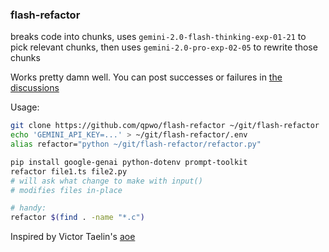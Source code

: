 ### flash-refactor

breaks code into chunks, uses `gemini-2.0-flash-thinking-exp-01-21` to pick relevant chunks, then uses `gemini-2.0-pro-exp-02-05` to rewrite those chunks

Works pretty damn well. You can post successes or failures in [the discussions](https://github.com/qpwo/flash-refactor/discussions)

Usage:

```sh
git clone https://github.com/qpwo/flash-refactor ~/git/flash-refactor
echo 'GEMINI_API_KEY=...' > ~/git/flash-refactor/.env
alias refactor="python ~/git/flash-refactor/refactor.py"

pip install google-genai python-dotenv prompt-toolkit
refactor file1.ts file2.py
# will ask what change to make with input()
# modifies files in-place

# handy:
refactor $(find . -name "*.c")
```



Inspired by Victor Taelin's [aoe](https://github.com/VictorTaelin/AI-scripts/blob/main/aoe.mjs)
